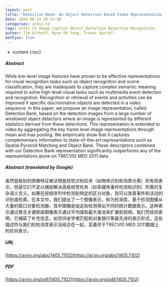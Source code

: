 ```yaml
---
layout: post
title: "Detection Bank: An Object Detection Based Video Representation for Multimedia Event Recognition"
date: 2014-06-14 20:17:48
categories: arXiv_CV
tags: arXiv_CV Image_Caption Object_Detection Detection Recognition
author: Tim Althoff, Hyun Oh Song, Trevor Darrell
mathjax: true
---
```


* content
{:toc}

##### Abstract
While low-level image features have proven to be effective representations for visual recognition tasks such as object recognition and scene classification, they are inadequate to capture complex semantic meaning required to solve high-level visual tasks such as multimedia event detection and recognition. Recognition or retrieval of events and activities can be improved if specific discriminative objects are detected in a video sequence. In this paper, we propose an image representation, called Detection Bank, based on the detection images from a large number of windowed object detectors where an image is represented by different statistics derived from these detections. This representation is extended to video by aggregating the key frame level image representations through mean and max pooling. We empirically show that it captures complementary information to state-of-the-art representations such as Spatial Pyramid Matching and Object Bank. These descriptors combined with our Detection Bank representation significantly outperforms any of the representations alone on TRECVID MED 2011 data.

##### Abstract (translated by Google)
虽然低级别的图像特征被证明是视觉识别任务（如物体识别和场景分类）的有效表示，但是它们不足以捕捉解决高级视觉任务（如多媒体事件检测和识别）所需的复杂语义含义。如果在视频序列中检测到特定的区分对象，则可以改善事件和活动的识别或检索。在本文中，我们提出了一个图像表示，称为检测库，基于检测图像从大量的窗口对象检测器，其中图像是由这些检测得出不同的统计数据表示。这种表示通过聚合关键帧级图像表示通过平均值和最大值池来扩展到视频。我们凭经验表明，它捕获了补充信息，如空间金字塔匹配和对象银行等最先进的表示形式。这些描述符与我们的检测库表示法结合在一起，显着优于TRECVID MED 2011数据上的任何表示。

##### URL
[https://arxiv.org/abs/1405.7102](https://arxiv.org/abs/1405.7102)

##### PDF
[https://arxiv.org/pdf/1405.7102](https://arxiv.org/pdf/1405.7102)

